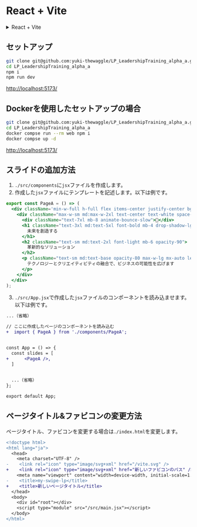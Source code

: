 # React + Vite

<details>
<summary>React + Vite</summary>

This template provides a minimal setup to get React working in Vite with HMR and some ESLint rules.

Currently, two official plugins are available:

- [@vitejs/plugin-react](https://github.com/vitejs/vite-plugin-react/blob/main/packages/plugin-react) uses [Babel](https://babeljs.io/) (or [oxc](https://oxc.rs) when used in [rolldown-vite](https://vite.dev/guide/rolldown)) for Fast Refresh
- [@vitejs/plugin-react-swc](https://github.com/vitejs/vite-plugin-react/blob/main/packages/plugin-react-swc) uses [SWC](https://swc.rs/) for Fast Refresh

## React Compiler

The React Compiler is not enabled on this template because of its impact on dev & build performances. To add it, see [this documentation](https://react.dev/learn/react-compiler/installation).

## Expanding the ESLint configuration

If you are developing a production application, we recommend using TypeScript with type-aware lint rules enabled. Check out the [TS template](https://github.com/vitejs/vite/tree/main/packages/create-vite/template-react-ts) for information on how to integrate TypeScript and [`typescript-eslint`](https://typescript-eslint.io) in your project.
</details>

## セットアップ

```bash
git clone git@github.com:yuki-thewaggle/LP_LeadershipTraining_alpha_a.git
cd LP_LeadershipTraining_alpha_a
npm i
npm run dev
```

[http://localhost:5173/](http://localhost:5173/)

## Dockerを使用したセットアップの場合

```bash
git clone git@github.com:yuki-thewaggle/LP_LeadershipTraining_alpha_a.git
cd LP_LeadershipTraining_alpha_a
docker compse run --rm web npm i
docker compse up -d
```

[http://localhost:5173/](http://localhost:5173/)

## スライドの追加方法

1. `./src/components`に`jsx`ファイルを作成します。
2. 作成した`jsx`ファイルにテンプレートを記述します。以下は例です。
  ```jsx
  export const PageA = () => (
    <div className='min-w-full h-full flex items-center justify-center bg-gradient-to-br from-purple-600 to-blue-600 p-6 md:p-8 lg:p-12'>
      <div className="max-w-sm md:max-w-2xl text-center text-white space-y-6 animate-fade-in px-4 md:px-0">
        <div className="text-7xl mb-8 animate-bounce-slow">🚀</div>
        <h1 className="text-3xl md:text-5xl font-bold mb-4 drop-shadow-lg">
          未来を創造する
        </h1>
        <h2 className="text-sm md:text-2xl font-light mb-6 opacity-90">
          革新的なソリューション
        </h2>
        <p className="text-sm md:text-base opacity-80 max-w-lg mx-auto leading-relaxed">
          テクノロジーとクリエイティビティの融合で、ビジネスの可能性を広げます
        </p>
      </div>
    </div>
  );
  ```
3. `./src/App.jsx`で作成した`jsx`ファイルのコンポーネントを読み込ませます。以下は例です。
  ```diff
  ...（省略）

  // ここに作成したページのコンポーネントを読み込む
+  import { PageA } from './components/PageA';


  const App = () => {
    const slides = [
+      <PageA />,
    ]
    

    ...（省略）
  };

  export default App;
  ```

## ページタイトル&ファビコンの変更方法

ページタイトル、ファビコンを変更する場合は`./index.html`を変更します。

```diff
<!doctype html>
<html lang="ja">
  <head>
    <meta charset="UTF-8" />
-    <link rel="icon" type="image/svg+xml" href="/vite.svg" />
+    <link rel="icon" type="image/svg+xml" href="新しいファビコンのパス" />
    <meta name="viewport" content="width=device-width, initial-scale=1.0" />
-    <title>my-swipe-lp</title>
+    <title>新しいページタイトル</title>
  </head>
  <body>
    <div id="root"></div>
    <script type="module" src="/src/main.jsx"></script>
  </body>
</html>
```
